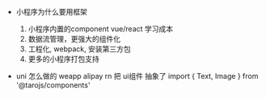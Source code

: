- 小程序为什么要用框架
  1. 小程序内置的component vue/react 学习成本
  2. 数据流管理，更强大的组件化
  3. 工程化, webpack, 安装第三方包
  4. 更多的小程序打包支持

- uni 怎么做的
  weapp alipay rn
  把 ui组件 抽象了 import { Text, Image } from '@tarojs/components'